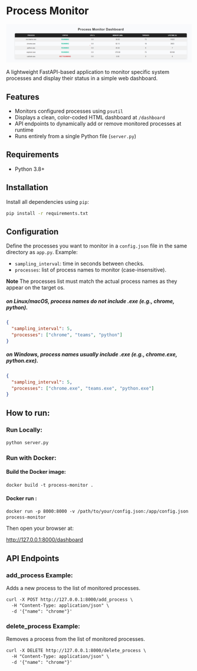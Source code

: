 # Process Monitor

![img.png](dashboard.png)

A lightweight FastAPI-based application to monitor specific system processes and display their status in a simple web dashboard.

## Features
- Monitors configured processes using `psutil`
- Displays a clean, color-coded HTML dashboard at `/dashboard`
- API endpoints to dynamically add or remove monitored processes at runtime
- Runs entirely from a single Python file (`server.py`)

## Requirements
- Python 3.8+

## Installation
Install all dependencies using `pip`:
```bash
pip install -r requirements.txt
```

## Configuration
Define the processes you want to monitor in a `config.json` file in the same directory as `app.py`. Example:

- `sampling_interval`: time in seconds between checks.
- `processes`: list of process names to monitor (case-insensitive).


**Note** The processes list must match the actual process names as they appear on the target os.
 

##### on Linux/macOS, process names do not include .exe (e.g., chrome, python).
```json
{
  "sampling_interval": 5,
  "processes": ["chrome", "teams", "python"]
}
```

##### on Windows, process names usually include .exe (e.g., chrome.exe, python.exe).
```json
{
  "sampling_interval": 5,
  "processes": ["chrome.exe", "teams.exe", "python.exe"]
}
```

## How to run:

### Run Locally:
```bash
python server.py
```

### Run with Docker:

#### Build the Docker image:

```
docker build -t process-monitor .
```

#### Docker run :

```
docker run -p 8000:8000 -v /path/to/your/config.json:/app/config.json process-monitor

```

Then open your browser at:

http://127.0.0.1:8000/dashboard


## API Endpoints

### add_process Example:
Adds a new process to the list of monitored processes.
```
curl -X POST http://127.0.0.1:8000/add_process \
  -H "Content-Type: application/json" \
  -d '{"name": "chrome"}'
```
### delete_process Example:
Removes a process from the list of monitored processes.
```
curl -X DELETE http://127.0.0.1:8000/delete_process \
  -H "Content-Type: application/json" \
  -d '{"name": "chrome"}'
```

